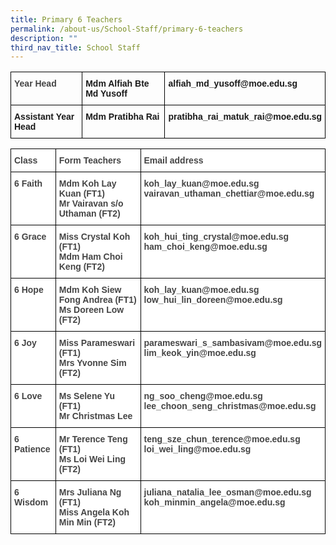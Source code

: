 ```yaml
---
title: Primary 6 Teachers
permalink: /about-us/School-Staff/primary-6-teachers
description: ""
third_nav_title: School Staff
---
```

<style type="text/css">
.tg  {border-collapse:collapse;border-spacing:0;}
.tg td{border-color:black;border-style:solid;border-width:1px;font-family:Arial, sans-serif;font-size:14px;
  overflow:hidden;padding:10px 5px;word-break:normal;}
.tg th{border-color:black;border-style:solid;border-width:1px;font-family:Arial, sans-serif;font-size:14px;
  font-weight:normal;overflow:hidden;padding:10px 5px;word-break:normal;}
.tg .tg-1wig{font-weight:bold;text-align:left;vertical-align:top}
.tg .tg-hiyw{color:#444;font-weight:bold;text-align:left;vertical-align:top}
</style>
<table class="tg">
<thead>
  <tr>
    <th class="tg-hiyw">Year Head</th>
    <th class="tg-1wig">Mdm Alfiah Bte Md Yusoff</th>
    <th class="tg-1wig">alfiah_md_yusoff@moe.edu.sg</th>
  </tr>
</thead>
<tbody>
  <tr>
    <td class="tg-1wig">Assistant Year Head</td>
    <td class="tg-1wig">Mdm Pratibha Rai</td>
    <td class="tg-1wig">pratibha_rai_matuk_rai@moe.edu.sg<br></td>
  </tr>
</tbody>
</table>

<p></p>

<style type="text/css">
.tg  {border-collapse:collapse;border-spacing:0;}
.tg td{border-color:black;border-style:solid;border-width:1px;font-family:Arial, sans-serif;font-size:14px;
  overflow:hidden;padding:10px 5px;word-break:normal;}
.tg th{border-color:black;border-style:solid;border-width:1px;font-family:Arial, sans-serif;font-size:14px;
  font-weight:normal;overflow:hidden;padding:10px 5px;word-break:normal;}
.tg .tg-9u4g{background-color:#FFF;color:#454545;font-weight:bold;text-align:left;vertical-align:top}
</style>
<table class="tg">
<thead>
  <tr>
    <th class="tg-9u4g">Class</th>
    <th class="tg-9u4g">Form Teachers</th>
    <th class="tg-9u4g">Email address</th>
  </tr>
</thead>
<tbody>
  <tr>
    <td class="tg-9u4g">6 Faith</td>
    <td class="tg-9u4g">Mdm Koh Lay Kuan (FT1)<br>Mr Vairavan s/o Uthaman (FT2)<br></td>
    <td class="tg-9u4g">koh_lay_kuan@moe.edu.sg<br>vairavan_uthaman_chettiar@moe.edu.sg</td>
  </tr>
  <tr>
    <td class="tg-9u4g">6 Grace</td>
    <td class="tg-9u4g">Miss Crystal Koh (FT1)<br>Mdm Ham Choi Keng (FT2)<br></td>
    <td class="tg-9u4g">koh_hui_ting_crystal@moe.edu.sg<br>ham_choi_keng@moe.edu.sg<br></td>
  </tr>
  <tr>
    <td class="tg-9u4g">6 Hope</td>
    <td class="tg-9u4g">Mdm Koh Siew Fong Andrea (FT1)<br>Ms Doreen Low (FT2)<br></td>
    <td class="tg-9u4g">koh_lay_kuan@moe.edu.sg<br>low_hui_lin_doreen@moe.edu.sg<br></td>
  </tr>
  <tr>
    <td class="tg-9u4g">6 Joy</td>
    <td class="tg-9u4g">Miss Parameswari (FT1)<br>Mrs Yvonne Sim (FT2)<br></td>
    <td class="tg-9u4g">parameswari_s_sambasivam@moe.edu.sg<br>lim_keok_yin@moe.edu.sg<br></td>
  </tr>
  <tr>
    <td class="tg-9u4g">6 Love</td>
    <td class="tg-9u4g">Ms Selene Yu (FT1)<br>Mr Christmas Lee </td>
    <td class="tg-9u4g">ng_soo_cheng@moe.edu.sg<br>lee_choon_seng_christmas@moe.edu.sg<br></td>
  </tr>
  <tr>
    <td class="tg-9u4g">6 Patience</td>
    <td class="tg-9u4g">Mr Terence Teng (FT1)<br>Ms Loi Wei Ling<span style="font-weight:bold"> </span>(FT2)</td>
    <td class="tg-9u4g">teng_sze_chun_terence@moe.edu.sg<br>loi_wei_ling@moe.edu.sg<br></td>
  </tr>
  <tr>
    <td class="tg-9u4g">6 Wisdom</td>
    <td class="tg-9u4g">Mrs Juliana Ng (FT1)<br>Miss Angela Koh Min Min (FT2)<br></td>
    <td class="tg-9u4g">juliana_natalia_lee_osman@moe.edu.sg<br>koh_minmin_angela@moe.edu.sg</td>
  </tr>
</tbody>
</table>